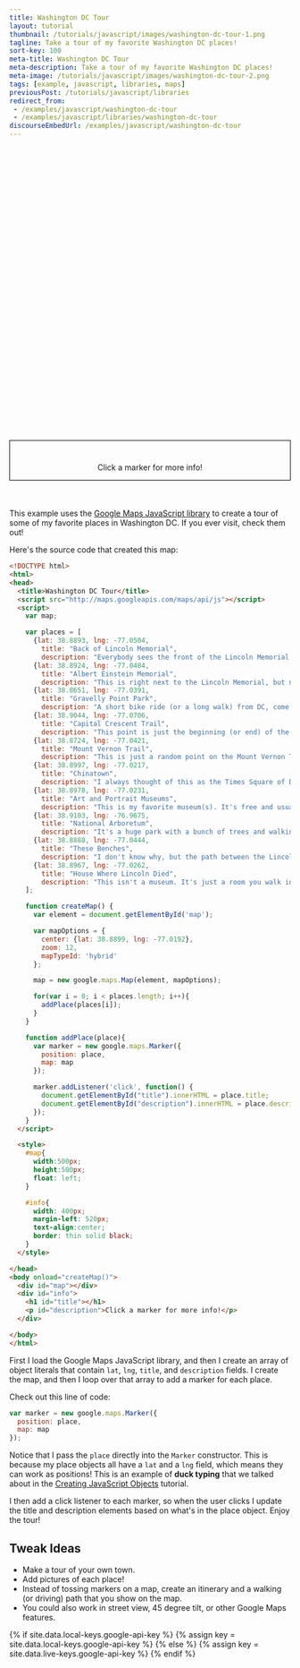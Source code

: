 ```yaml
---
title: Washington DC Tour
layout: tutorial
thumbnail: /tutorials/javascript/images/washington-dc-tour-1.png
tagline: Take a tour of my favorite Washington DC places!
sort-key: 100
meta-title: Washington DC Tour
meta-description: Take a tour of my favorite Washington DC places!
meta-image: /tutorials/javascript/images/washington-dc-tour-2.png
tags: [example, javascript, libraries, maps]
previousPost: /tutorials/javascript/libraries
redirect_from:
 - /examples/javascript/washington-dc-tour
 - /examples/javascript/libraries/washington-dc-tour
discourseEmbedUrl: /examples/javascript/washington-dc-tour
---
```


<style>
  #map{
    width: 100%;
    height: 500px;
  }

  #info{
    margin-top: 25px;
    text-align: center;
    border: thin solid black;
  }

  .container{
    min-width: 970px;
  }
</style>


<div id="map"></div>
<div id="info">
  <h1 id="title"></h1>
  <p id="description">Click a marker for more info!</p>
</div>
<div style="clear:both; margin-bottom:50px;"></div>

This example uses the [Google Maps JavaScript library](https://developers.google.com/maps/documentation/javascript/tutorial) to create a tour of some of my favorite places in Washington DC. If you ever visit, check them out!

Here's the source code that created this map:

```html
<!DOCTYPE html>
<html>
<head>
  <title>Washington DC Tour</title>
  <script src="http://maps.googleapis.com/maps/api/js"></script>
  <script>
    var map;

    var places = [
      {lat: 38.8893, lng: -77.0504,
        title: "Back of Lincoln Memorial",
        description: "Everybody sees the front of the Lincoln Memorial and goes inside to see Abraham Lincoln. But go around back for a cool place to watch the sunset over the Potomac."},
      {lat: 38.8924, lng: -77.0484,
        title: "Albert Einstein Memorial",
        description: "This is right next to the Lincoln Memorial, but nobody seems to know about it. It's a giant Albert Einstein reading a book. Pretty cool."},
      {lat: 38.8651, lng: -77.0391,
        title: "Gravelly Point Park",
        description: "A short bike ride (or a long walk) from DC, come here to watch the planes land."},
      {lat: 38.9044, lng: -77.0706,
        title: "Capital Crescent Trail",
        description: "This point is just the beginning (or end) of the trail, but it goes all the way from Silver Spring to Georgetown, and connects to a bunch of other bike trails."},
      {lat: 38.8724, lng: -77.0421,
        title: "Mount Vernon Trail",
        description: "This is just a random point on the Mount Vernon Trail, which goes from Arlington to Mount Vernon and connects to a bunch of other bike trails."},
      {lat: 38.8997, lng: -77.0217,
        title: "Chinatown",
        description: "I always thought of this as the Times Square of DC, and it has a bunch of food and bars. I love it here at night."},
      {lat: 38.8978, lng: -77.0231,
        title: "Art and Portrait Museums",
        description: "This is my favorite museum(s). It's free and usually not crowded with millions of screaming jam hand kids. Find the stairs that take you to the top floor, and that's my favorite room in DC. Turn left and check out the modern art section."},
      {lat: 38.9103, lng: -76.9675,
        title: "National Arboretum",
        description: "It's a huge park with a bunch of trees and walking trails. Getting here can be annoying, which means it's never crowded."},
      {lat: 38.8888, lng: -77.0444,
        title: "These Benches",
        description: "I don't know why, but the path between the Lincoln and WW2 memorials is my favorite place in DC. Sit on these benches and do some people watching."},
      {lat: 38.8967, lng: -77.0262,
        title: "House Where Lincoln Died",
        description: "This isn't a museum. It's just a room you walk into. It's free and takes 30 seconds, but it really stuck with me. Then notice there's a kitchy Lincoln's Waffles right next door, all in the shadow of the FBI building. Very DC."}
    ];

    function createMap() {
      var element = document.getElementById('map');

      var mapOptions = {
        center: {lat: 38.8899, lng: -77.0192},
        zoom: 12,
        mapTypeId: 'hybrid'
      };

      map = new google.maps.Map(element, mapOptions);

      for(var i = 0; i < places.length; i++){
        addPlace(places[i]);
      }
    }

    function addPlace(place){
      var marker = new google.maps.Marker({
        position: place,
        map: map
      });

      marker.addListener('click', function() {
        document.getElementById("title").innerHTML = place.title;
        document.getElementById("description").innerHTML = place.description;
      });
    }
  </script>

  <style>
    #map{
      width:500px;
      height:500px;
      float: left;
    }

    #info{
      width: 400px;
      margin-left: 520px;
      text-align:center;
      border: thin solid black;
    }
  </style>

</head>
<body onload="createMap()">
  <div id="map"></div>
  <div id="info">
    <h1 id="title"></h1>
    <p id="description">Click a marker for more info!</p>
  </div>

</body>
</html>
```

First I load the Google Maps JavaScript library, and then I create an array of object literals that contain `lat`, `lng`, `title`, and `description` fields. I create the map, and then I loop over that array to add a marker for each place.

Check out this line of code:

```javascript
var marker = new google.maps.Marker({
  position: place,
  map: map
});
```

Notice that I pass the `place` directly into the `Marker` constructor. This is because my place objects all have a `lat` and a `lng` field, which means they can work as positions! This is an example of **duck typing** that we talked about in the [Creating JavaScript Objects](/tutorials/javascript/creating-objects) tutorial.

I then add a click listener to each marker, so when the user clicks I update the title and description elements based on what's in the place object. Enjoy the tour!

## Tweak Ideas

- Make a tour of your own town.
- Add pictures of each place!
- Instead of tossing markers on a map, create an itinerary and a walking (or driving) path that you show on the map.
- You could also work in street view, 45 degree tilt, or other Google Maps features.

{% if site.data.local-keys.google-api-key %}
  {% assign key = site.data.local-keys.google-api-key %}
{% else %}
  {% assign key = site.data.live-keys.google-api-key %}
{% endif %}

<script src="https://maps.googleapis.com/maps/api/js?key={{key}}"></script>
<script>

  var map;

  var places = [
    {lat: 38.8893, lng: -77.0504,
      title: "Back of Lincoln Memorial",
      description: "Everybody sees the front of the Lincoln Memorial and goes inside to see Abraham Lincoln. But go around back for a cool place to watch the sunset over the Potomac."},
    {lat: 38.8924, lng: -77.0484,
      title: "Albert Einstein Memorial",
      description: "This is right next to the Lincoln Memorial, but nobody seems to know about it. It's a giant Albert Einstein reading a book. Pretty cool."},
    {lat: 38.8651, lng: -77.0391,
      title: "Gravelly Point Park",
      description: "A short bike ride (or a long walk) from DC, come here to watch the planes land."},
    {lat: 38.9044, lng: -77.0706,
      title: "Capital Crescent Trail",
      description: "This point is just the beginning (or end) of the trail, but it goes all the way from Silver Spring to Georgetown, and connects to a bunch of other bike trails."},
    {lat: 38.8724, lng: -77.0421,
      title: "Mount Vernon Trail",
      description: "This is just a random point on the Mount Vernon Trail, which goes from Arlington to Mount Vernon and connects to a bunch of other bike trails."},
    {lat: 38.8997, lng: -77.0217,
      title: "Chinatown",
      description: "I always thought of this as the Times Square of DC, and it has a bunch of food and bars. I love it here at night."},
    {lat: 38.8978, lng: -77.0231,
      title: "Art and Portrait Museums",
      description: "This is my favorite museum(s). It's free and usually not crowded with millions of screaming jam hand kids. Find the stairs that take you to the top floor, and that's my favorite room in DC. Turn left and check out the modern art section."},
    {lat: 38.9103, lng: -76.9675,
      title: "National Arboretum",
      description: "It's a huge park with a bunch of trees and walking trails. Getting here can be annoying, which means it's never crowded."},
    {lat: 38.8888, lng: -77.0444,
      title: "These Benches",
      description: "I don't know why, but the path between the Lincoln and WW2 memorials is my favorite place in DC. Sit on these benches and do some people watching."},
    {lat: 38.8967, lng: -77.0262,
      title: "House Where Lincoln Died",
      description: "This isn't a museum. It's just a room you walk into. It's free and takes 30 seconds, but it really stuck with me. Then notice there's a kitchy Lincoln's Waffles right next door, all in the shadow of the FBI building. Very DC."}
  ];

  var element = document.getElementById('map');

  var mapOptions = {
    center: {lat: 38.8899, lng: -77.0192},
    zoom: 12,
    mapTypeId: 'hybrid'
  };

  map = new google.maps.Map(element, mapOptions);

  for(var i = 0; i < places.length; i++){
    addPlace(places[i]);
  }

  function addPlace(place){
    var marker = new google.maps.Marker({
      position: place,
      map: map
    });

    marker.addListener('click', function() {
      document.getElementById("title").innerHTML = place.title;
      document.getElementById("description").innerHTML = place.description;    
    });
  }
</script>
